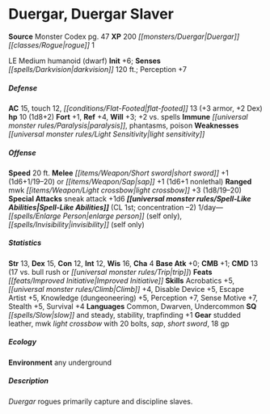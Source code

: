﻿---
cssclass: [monsters]
title1: Duergar, Duergar Slaver
title2: Duergar Slaver
CR: 1/2
sources:
- name: Monster Codex
  page: 47
  link: http://paizo.com/products/btpy9926?Pathfinder-Roleplaying-Game-Monster-Codex
XP: 200
race: Duergar
classes:
- rogue 1
alignment: LE
size: Medium
type: humanoid
subtypes:
- dwarf
initiative:
  bonus: 6
senses:
  darkvision: 120
AC:
  AC: 15
  touch: 12
  flat_footed: 13
  components:
    armor: 3
    dex: 2
HP:
  HP: 10
  long: 1d8+2
saves:
  fort: 1
  ref: 4
  will: 3
  other: +2 vs. spells
immunities:
- paralysis
- phantasms
- poison
weaknesses:
- light sensitivity
speeds:
  base: 20
attacks:
  melee:
  - - text: short sword +1 (1d6+1/19-20)
      entries:
      - - damage: 1d6+1
          crit_range: 19-20
      attack: short sword
      bonus:
      - 1
  - - text: sap +1 (1d6+1 nonlethal)
      entries:
      - - damage: 1d6+1
          type: nonlethal
      attack: sap
      bonus:
      - 1
  ranged:
  - - text: mwk light crossbow +3 (1d8/19-20)
      entries:
      - - damage: 1d8
          crit_range: 19-20
      attack: mwk light crossbow
      bonus:
      - 3
  special:
  - sneak attack +1d6
spell_like_abilities:
  entries:
  - name: enlarge person
    source: default
    freq: 1/day
    other: self only
  - name: invisibility
    source: default
    freq: 1/day
    other: self only
  sources:
  - name: default
    CL: 1
    concentration: -2
ability_scores:
  STR: 13
  DEX: 15
  CON: 12
  INT: 12
  WIS: 16
  CHA: 4
BAB: 0
CMB: 1
CMD: 13
CMD_other: 17 vs. bull rush or trip
feats:
- name: Improved Initiative
skills:
  Acrobatics: 5
  Climb: 4
  Disable Device: 5
  Escape Artist: 5
  Knowledge (dungeoneering): 5
  Perception: 7
  Sense Motive: 7
  Stealth: 5
  Survival: 4
languages:
- Common
- Dwarven
- Undercommon
special_qualities:
- slow and steady
- stability
- trapfinding +1
gear:
  gear:
  - studded leather
  - mwk light crossbow with 20 bolts
  - sap
  - short sword
  - 18 gp
ecology:
  environment: any underground
desc_long: Duergar rogues primarily capture and discipline slaves.

---

# Duergar, Duergar Slaver

**Source** Monster Codex pg. 47
**XP** 200
_[[monsters/Duergar|Duergar]]_ _[[classes/Rogue|rogue]]_ 1

LE Medium humanoid (dwarf)
**Init** +6; **Senses** _[[spells/Darkvision|darkvision]]_ 120 ft.; Perception +7

##### Defense

**AC** 15, touch 12, _[[conditions/Flat-Footed|flat-footed]]_ 13 (+3 armor, +2 Dex)
**hp** 10 (1d8+2)
**Fort** +1, **Ref** +4, **Will** +3; +2 vs. spells
**Immune** _[[universal monster rules/Paralysis|paralysis]]_, phantasms, poison
**Weaknesses** _[[universal monster rules/Light Sensitivity|light sensitivity]]_

##### Offense
**Speed** 20 ft.
**Melee** _[[items/Weapon/Short sword|short sword]]_ +1 (1d6+1/19–20) or _[[items/Weapon/Sap|sap]]_ +1 (1d6+1 nonlethal)
**Ranged** mwk _[[items/Weapon/Light crossbow|light crossbow]]_ +3 (1d8/19–20)
**Special Attacks** sneak attack +1d6
**_[[universal monster rules/Spell-Like Abilities|Spell-Like Abilities]]_** (CL 1st; concentration –2)
1/day—_[[spells/Enlarge Person|enlarge person]]_ (self only), _[[spells/Invisibility|invisibility]]_ (self only)

##### Statistics
**Str** 13, **Dex** 15, **Con** 12, **Int** 12, **Wis** 16, **Cha** 4
**Base Atk** +0; **CMB** +1; **CMD** 13 (17 vs. bull rush or _[[universal monster rules/Trip|trip]]_)
**Feats** _[[feats/Improved Initiative|Improved Initiative]]_
**Skills** Acrobatics +5, _[[universal monster rules/Climb|Climb]]_ +4, Disable Device +5, Escape Artist +5, Knowledge (dungeoneering) +5, Perception +7, Sense Motive +7, Stealth +5, Survival +4
**Languages** Common, Dwarven, Undercommon
**SQ** _[[spells/Slow|slow]]_ and steady, stability, trapfinding +1
**Gear** studded leather, mwk _light crossbow_ with 20 bolts, _sap_, _short sword_, 18 gp

##### Ecology

**Environment** any underground

##### Description

_Duergar_ rogues primarily capture and discipline slaves.